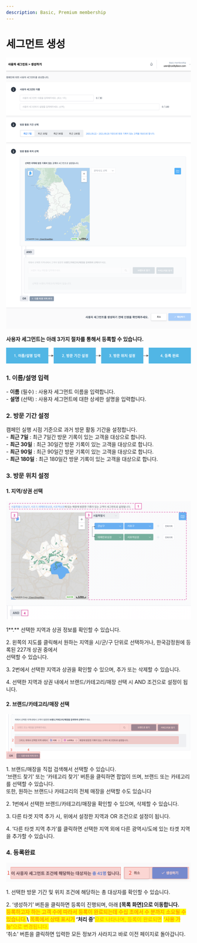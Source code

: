 ```yaml
---
description: Basic, Premium membership
---
```


# 세그먼트 생성

![](<../.gitbook/assets/image (13).png>)

**사용자 세그먼트는 아래 3가지 절차를 통해서 등록할 수 있습니다.**

![](<../.gitbook/assets/image (102).png>)

### **1. 이름/설명 입력**

\- **이름** (필수) : 사용자 세그먼트 이름을 입력합니다.\
\- **설명** (선택) : 사용자 세그먼트에 대한 상세한 설명을 입력합니다.

&#x20;

### **2. 방문 기간 설정**

캠페인 실행 시점 기준으로 과거 방문 활동 기간을 설정합니다.\
\- **최근   7일** : 최근  7일간 방문 기록이 있는 고객을 대상으로 합니다.\
\- **최근 30일** : 최근 30일간 방문 기록이 있는 고객을 대상으로 합니다.\
\- **최근 90일** : 최근 90일간 방문 기록이 있는 고객을 대상으로 합니다.\
\- **최근 180일** : 최근 180일간 방문 기록이 있는 고객을 대상으로 합니다.

&#x20;

### **3. 방문 위치 설정**

#### **1. 지역/상권 선택**

![](<../.gitbook/assets/image (70).png>)

1**.** 선택한 지역과 상권 정보를 확인할 수 있습니다.

2\. 왼쪽의 지도를 클릭해서 원하는 지역을 시/군/구 단위로 선택하거나, 한국감정원에 등록된 227개 상권 중에서\
선택할 수 있습니다.

3\. 2번에서 선택한 지역과 상권을 확인할 수 있으며, 추가 또는 삭제할 수 있습니다.

4\. 선택한 지역과 상권 내에서 브랜드/카테고리/매장 선택 시 AND 조건으로 설정이 됩니다.

#### 2. 브랜드/카테고리/매장 선택

![](<../.gitbook/assets/image (30).png>)

1\. 브랜드/매장을 직접 검색해서 선택할 수 있습니다.\
‘브랜드 찾기' 또는 ‘카테고리 찾기' 버튼을 클릭하면 팝업이 뜨며, 브랜드 또는 카테고리를 선택할 수 있습니다.\
또한, 원하는 브랜드나 카테고리의 전체 매장을 선택할 수도 있습니다

2\. 1번에서 선택한 브랜드/카테고리/매장을 확인할 수 있으며, 삭제할 수 있습니다.

3\. 다른 타겟 지역 추가 시, 위에서 설정한 지역과 OR 조건으로 설정이 됩니다.

4\. ‘다른 타겟 지역 추가'를 클릭하면 선택한 지역 외에 다른 광역시/도에 있는 타겟 지역을 추가할 수 있습니다.

### 4. 등록완료

![](<../.gitbook/assets/image (88).png>)

1\. 선택한 방문 기간 및 위치 조건에 해당하는 총 대상자를 확인할 수 있습니다.

2\. ‘생성하기’ 버튼을 클릭하면 등록이 진행되며, 아래 **\[목록 화면]**으로 이동합니다. \
<mark style="color:orange;">등록하고자 하는 고객 수에 따라서 등록이 완료되는데 수십 초에서 수 분까지 소요될 수 있습니다.</mark>\ <mark style="color:orange;">목록에서 상태 표시가</mark> <mark style="color:orange;">**‘처리 중'**</mark><mark style="color:orange;">으로 나타나며, 등록이 완료되면</mark> <mark style="color:orange;">**‘사용 가능'**</mark><mark style="color:orange;">으로 변경됩니다.</mark>\
‘취소' 버튼을 클릭하면 입력한 모든 정보가 사라지고 바로 이전 페이지로 돌아갑니다.
